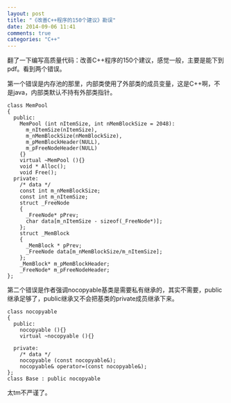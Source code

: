```yaml
---
layout: post
title: "《改善C++程序的150个建议》勘误"
date: 2014-09-06 11:41
comments: true
categories: "C++"
---
```

  翻了一下编写高质量代码：改善C++程序的150个建议，感觉一般，主要是能下到pdf。看到两个错误。

  第一个错误是内存池的那里，内部类使用了外部类的成员变量，这是C++啊，不是java，内部类默认不持有外部类指针。

	class MemPool
	{
	  public:
	    MemPool (int nItemSize, int nMemBlockSize = 2048):
	      m_nItemSize(nItemSize),
	      m_nMemBlockSize(nMemBlockSize),
	      m_pMemBlockHeader(NULL),
	      m_pFreeNodeHeader(NULL)
	    {}
	    virtual ~MemPool (){}
	    void * Alloc();
	    void Free();
	  private:
	    /* data */
	    const int m_nMemBlockSize;
	    const int m_nItemSize;
	    struct _FreeNode
	    {
	      _FreeNode* pPrev;
	      char data[m_nItemSize - sizeof(_FreeNode*)];
	    };
	    struct _MemBlock
	    {
	      _MemBlock * pPrev;
	      _FreeNode data[m_nMemBlockSize/m_nItemSize];
	    };
	    _MemBlock* m_pMemBlockHeader;
	    _FreeNode* m_pFreeNodeHeader;
	};
  
  第二个错误是作者强调nocopyable基类是需要私有继承的，其实不需要，public继承足够了，public继承又不会把基类的private成员继承下来。

	class nocopyable
	{
	  public:
	    nocopyable (){}
	    virtual ~nocopyable (){}

	  private:
	    /* data */
	    nocopyable (const nocopyable&);
	    nocopyable& operator=(const nocopyable&);
	};
	class Base : public nocopyable

  太tm不严谨了。